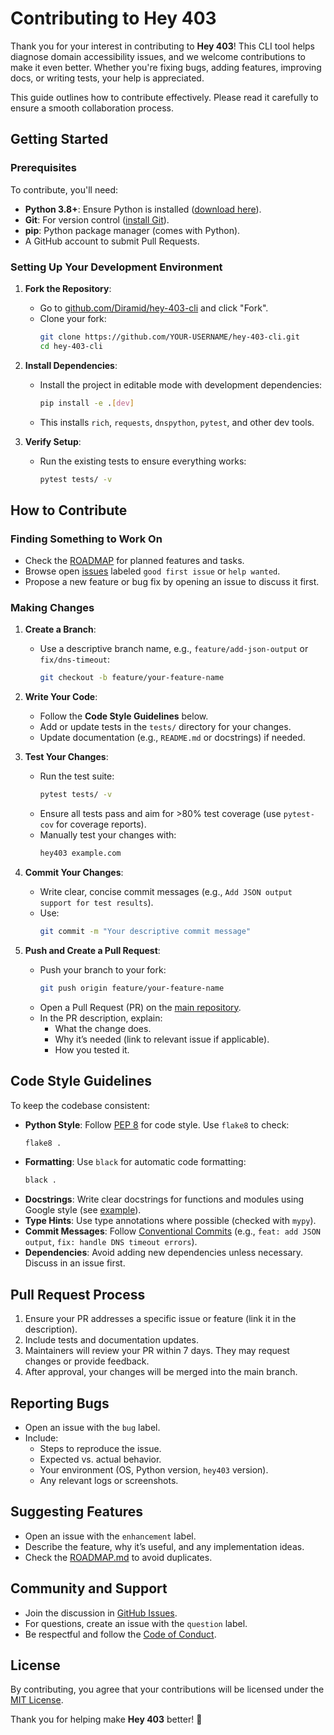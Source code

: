 # Contributing to Hey 403

Thank you for your interest in contributing to **Hey 403**! This CLI tool helps diagnose domain accessibility issues, and we welcome contributions to make it even better. Whether you're fixing bugs, adding features, improving docs, or writing tests, your help is appreciated.

This guide outlines how to contribute effectively. Please read it carefully to ensure a smooth collaboration process.

## Getting Started

### Prerequisites
To contribute, you'll need:
- **Python 3.8+**: Ensure Python is installed ([download here](https://www.python.org/downloads/)).
- **Git**: For version control ([install Git](https://git-scm.com/downloads)).
- **pip**: Python package manager (comes with Python).
- A GitHub account to submit Pull Requests.

### Setting Up Your Development Environment
1. **Fork the Repository**:
   - Go to [github.com/Diramid/hey-403-cli](https://github.com/Diramid/hey-403-cli) and click "Fork".
   - Clone your fork:
     ```bash
     git clone https://github.com/YOUR-USERNAME/hey-403-cli.git
     cd hey-403-cli
     ```

2. **Install Dependencies**:
   - Install the project in editable mode with development dependencies:
     ```bash
     pip install -e .[dev]
     ```
   - This installs `rich`, `requests`, `dnspython`, `pytest`, and other dev tools.

3. **Verify Setup**:
   - Run the existing tests to ensure everything works:
     ```bash
     pytest tests/ -v
     ```

## How to Contribute

### Finding Something to Work On
- Check the [ROADMAP](https://github.com/Diramid/hey403/issues/13) for planned features and tasks.
- Browse open [issues](https://github.com/Diramid/hey-403-cli/issues) labeled `good first issue` or `help wanted`.
- Propose a new feature or bug fix by opening an issue to discuss it first.

### Making Changes
1. **Create a Branch**:
   - Use a descriptive branch name, e.g., `feature/add-json-output` or `fix/dns-timeout`:
     ```bash
     git checkout -b feature/your-feature-name
     ```

2. **Write Your Code**:
   - Follow the **Code Style Guidelines** below.
   - Add or update tests in the `tests/` directory for your changes.
   - Update documentation (e.g., `README.md` or docstrings) if needed.

3. **Test Your Changes**:
   - Run the test suite:
     ```bash
     pytest tests/ -v
     ```
   - Ensure all tests pass and aim for >80% test coverage (use `pytest-cov` for coverage reports).
   - Manually test your changes with:
     ```bash
     hey403 example.com
     ```

4. **Commit Your Changes**:
   - Write clear, concise commit messages (e.g., `Add JSON output support for test results`).
   - Use:
     ```bash
     git commit -m "Your descriptive commit message"
     ```

5. **Push and Create a Pull Request**:
   - Push your branch to your fork:
     ```bash
     git push origin feature/your-feature-name
     ```
   - Open a Pull Request (PR) on the [main repository](https://github.com/Diramid/hey-403-cli).
   - In the PR description, explain:
     - What the change does.
     - Why it’s needed (link to relevant issue if applicable).
     - How you tested it.

## Code Style Guidelines
To keep the codebase consistent:
- **Python Style**: Follow [PEP 8](https://pep8.org/) for code style. Use `flake8` to check:
  ```bash
  flake8 .
  ```
- **Formatting**: Use `black` for automatic code formatting:
  ```bash
  black .
  ```
- **Docstrings**: Write clear docstrings for functions and modules using Google style (see [example](https://google.github.io/styleguide/pyguide.html)).
- **Type Hints**: Use type annotations where possible (checked with `mypy`).
- **Commit Messages**: Follow [Conventional Commits](https://www.conventionalcommits.org/) (e.g., `feat: add JSON output`, `fix: handle DNS timeout errors`).
- **Dependencies**: Avoid adding new dependencies unless necessary. Discuss in an issue first.

## Pull Request Process
1. Ensure your PR addresses a specific issue or feature (link it in the description).
2. Include tests and documentation updates.
3. Maintainers will review your PR within 7 days. They may request changes or provide feedback.
4. After approval, your changes will be merged into the main branch.

## Reporting Bugs
- Open an issue with the `bug` label.
- Include:
  - Steps to reproduce the issue.
  - Expected vs. actual behavior.
  - Your environment (OS, Python version, `hey403` version).
  - Any relevant logs or screenshots.

## Suggesting Features
- Open an issue with the `enhancement` label.
- Describe the feature, why it’s useful, and any implementation ideas.
- Check the [ROADMAP.md](ROADMAP.md) to avoid duplicates.

## Community and Support
- Join the discussion in [GitHub Issues](https://github.com/Diramid/hey-403-cli/issues).
- For questions, create an issue with the `question` label.
- Be respectful and follow the [Code of Conduct](CODE_OF_CONDUCT.md).

## License
By contributing, you agree that your contributions will be licensed under the [MIT License](LICENSE).

Thank you for helping make **Hey 403** better! 🚀
